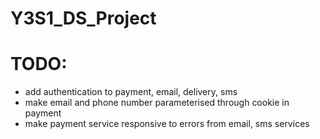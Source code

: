 # Y3S1_DS_Project



# TODO: 
 - add authentication to payment, email, delivery, sms
 - make email and phone number parameterised through cookie in payment
 - make payment service responsive to errors from email, sms services

